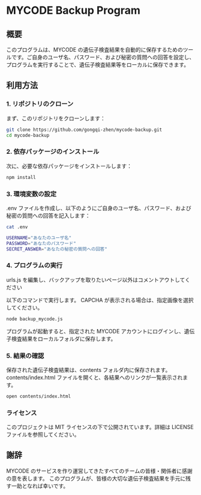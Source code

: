 # MYCODE Backup Program

## 概要

このプログラムは、MYCODE の遺伝子検査結果を自動的に保存するためのツールです。ご自身のユーザ名、パスワード、および秘密の質問への回答を設定し、プログラムを実行することで、遺伝子検査結果等をローカルに保存できます。

## 利用方法

### 1. リポジトリのクローン

まず、このリポジトリをクローンします：

```bash
git clone https://github.com/gongqi-zhen/mycode-backup.git
cd mycode-backup
```

### 2. 依存パッケージのインストール

次に、必要な依存パッケージをインストールします：

```bash
npm install
```

### 3. 環境変数の設定

.env ファイルを作成し、以下のようにご自身のユーザ名、パスワード、および秘密の質問への回答を記入します：

```bash
cat .env

USERNAME="あなたのユーザ名"
PASSWORD="あなたのパスワード"
SECRET_ANSWER="あなたの秘密の質問への回答"
```

### 4. プログラムの実行

urls.js を編集し、バックアップを取りたいページ以外はコメントアウトしてください

以下のコマンドで実行します。
CAPCHA が表示される場合は、指定画像を選択してください。

```bash
node backup_mycode.js
```

プログラムが起動すると、指定された MYCODE アカウントにログインし、遺伝子検査結果をローカルフォルダに保存します。

### 5. 結果の確認

保存された遺伝子検査結果は、contents フォルダ内に保存されます。contents/index.html ファイルを開くと、各結果へのリンクが一覧表示されます。

```bash
open contents/index.html
```

### ライセンス

このプロジェクトは MIT ライセンスの下で公開されています。詳細は LICENSE ファイルを参照してください。

## 謝辞

MYCODE のサービスを作り運営してきたすべてのチームの皆様・関係者に感謝の意を表します。
このプログラムが、皆様の大切な遺伝子検査結果を手元に残す一助となれば幸いです。
